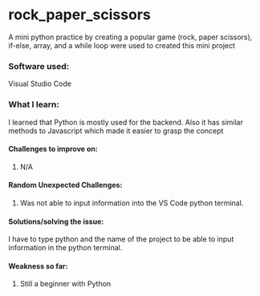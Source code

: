# rock_paper_scissors
A mini python practice by creating a popular game (rock, paper scissors), if-else, array, and a while loop were used to created this mini project

### Software used:
 Visual Studio Code

### What I learn:
I learned that Python is mostly used for the backend. Also it has similar methods to Javascript which made it easier to grasp the concept

#### Challenges to improve on:
1. N/A

#### Random Unexpected Challenges:
1. Was not able to input information into the VS Code python terminal.

#### Solutions/solving the issue:
I have to type python and the name of the project to be able to input information in the python terminal.

#### Weakness so far:
1.	Still a beginner with Python


